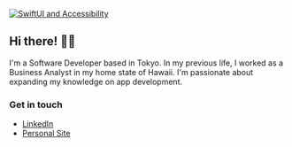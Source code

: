 [![SwiftUI and Accessibility](https://i.imgur.com/RgpxNSR.png)](https://youtu.be/rX5okxrQZG8)

## Hi there! 👋🏼

I'm a Software Developer based in Tokyo. In my previous life, I worked as a Business Analyst in my home state of Hawaii. I'm passionate about expanding my knowledge on app development. 

### Get in touch

* <a href="https://www.linkedin.com/in/michelledeniselau/" target="_blank">LinkedIn</a> <br />
* <a href="https://www.michelledeniselau.com/" target="_blank">Personal Site</a> <br />


<!--
**mimzivvimzi/mimzivvimzi** is a ✨ _special_ ✨ repository because its `README.md` (this file) appears on your GitHub profile.
* <a href="https://twitter.com/mimzivvimzi" target="_blank">Twitter</a>


Here are some ideas to get you started:

- 🔭 I’m currently working on ...
- 🌱 I’m currently learning ...
- 👯 I’m looking to collaborate on ...
- 🤔 I’m looking for help with ...
- 💬 Ask me about ...
- 📫 How to reach me: ...
- 😄 Pronouns: ...
- ⚡ Fun fact: ...
-->

